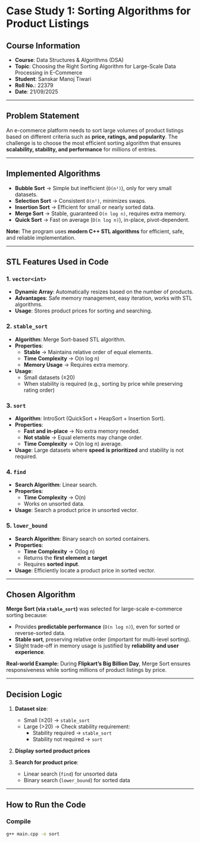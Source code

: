# Case Study 1: Sorting Algorithms for Product Listings

## Course Information
- **Course**: Data Structures & Algorithms (DSA)  
- **Topic**: Choosing the Right Sorting Algorithm for Large-Scale Data Processing in E-Commerce  
- **Student**: Sanskar Manoj Tiwari  
- **Roll No.**: 22379  
- **Date**: 21/09/2025  

---

## Problem Statement
An e-commerce platform needs to sort large volumes of product listings based on different criteria such as **price, ratings, and popularity**. The challenge is to choose the most efficient sorting algorithm that ensures **scalability, stability, and performance** for millions of entries.

---

## Implemented Algorithms
- **Bubble Sort** → Simple but inefficient (`O(n²)`), only for very small datasets.  
- **Selection Sort** → Consistent `O(n²)`, minimizes swaps.  
- **Insertion Sort** → Efficient for small or nearly sorted data.  
- **Merge Sort** → Stable, guaranteed `O(n log n)`, requires extra memory.  
- **Quick Sort** → Fast on average (`O(n log n)`), in-place, pivot-dependent.  

**Note:** The program uses **modern C++ STL algorithms** for efficient, safe, and reliable implementation.

---

## STL Features Used in Code

### 1. `vector<int>`  
- **Dynamic Array**: Automatically resizes based on the number of products.  
- **Advantages**: Safe memory management, easy iteration, works with STL algorithms.  
- **Usage**: Stores product prices for sorting and searching.

### 2. `stable_sort`  
- **Algorithm**: Merge Sort-based STL algorithm.  
- **Properties**:  
  - **Stable** → Maintains relative order of equal elements.  
  - **Time Complexity** → O(n log n)  
  - **Memory Usage** → Requires extra memory.  
- **Usage**:  
  - Small datasets (≤20)  
  - When stability is required (e.g., sorting by price while preserving rating order)

### 3. `sort`  
- **Algorithm**: IntroSort (QuickSort + HeapSort + Insertion Sort).  
- **Properties**:  
  - **Fast and in-place** → No extra memory needed.  
  - **Not stable** → Equal elements may change order.  
  - **Time Complexity** → O(n log n) average.  
- **Usage**: Large datasets where **speed is prioritized** and stability is not required.

### 4. `find`  
- **Search Algorithm**: Linear search.  
- **Properties**:  
  - **Time Complexity** → O(n)  
  - Works on unsorted data.  
- **Usage**: Search a product price in unsorted vector.

### 5. `lower_bound`  
- **Search Algorithm**: Binary search on sorted containers.  
- **Properties**:  
  - **Time Complexity** → O(log n)  
  - Returns the **first element ≥ target**  
  - Requires **sorted input**.  
- **Usage**: Efficiently locate a product price in sorted vector.

---

## Chosen Algorithm
**Merge Sort (via `stable_sort`)** was selected for large-scale e-commerce sorting because:  
- Provides **predictable performance** (`O(n log n)`), even for sorted or reverse-sorted data.  
- **Stable sort**, preserving relative order (important for multi-level sorting).  
- Slight trade-off in memory usage is justified by **reliability and user experience**.  

**Real-world Example:** During **Flipkart’s Big Billion Day**, Merge Sort ensures responsiveness while sorting millions of product listings by price.

---

## Decision Logic
1. **Dataset size**:  
   - Small (≤20) → `stable_sort`  
   - Large (>20) → Check stability requirement:  
     - Stability required → `stable_sort`  
     - Stability not required → `sort`  

2. **Display sorted product prices**  

3. **Search for product price**:  
   - Linear search (`find`) for unsorted data  
   - Binary search (`lower_bound`) for sorted data  

---

## How to Run the Code

### Compile
```bash
g++ main.cpp -o sort
